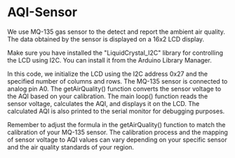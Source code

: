 # AQI-Sensor

We use MQ-135 gas sensor to the detect and report the ambient air quality. The data obtained by the sensor is displayed on a 16x2 LCD display.

Make sure you have installed the "LiquidCrystal_I2C" library for controlling the LCD using I2C. You can install it from the Arduino Library Manager.

In this code, we initialize the LCD using the I2C address 0x27 and the specified number of columns and rows. 
The MQ-135 sensor is connected to analog pin A0. The getAirQuality() function converts the sensor voltage to the AQI based on your calibration. 
The main loop() function reads the sensor voltage, calculates the AQI, and displays it on the LCD. The calculated AQI is also printed to the serial monitor for debugging purposes.

Remember to adjust the formula in the getAirQuality() function to match the calibration of your MQ-135 sensor. 
The calibration process and the mapping of sensor voltage to AQI values can vary depending on your specific sensor and the air quality standards of your region.
